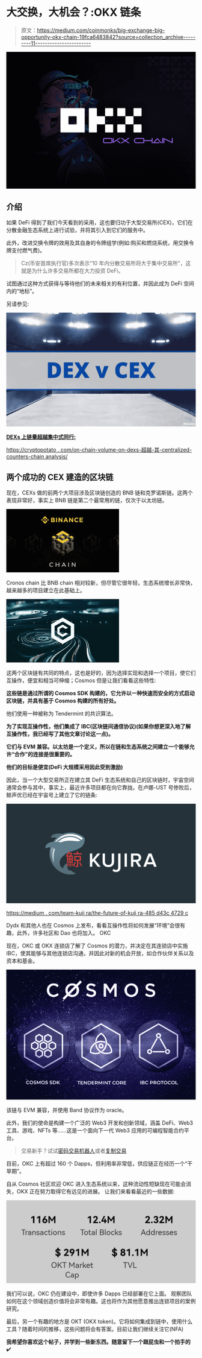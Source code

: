 # 大交换，大机会？:OKX 链条

> 原文：<https://medium.com/coinmonks/big-exchange-big-opportunity-okx-chain-19fca6483842?source=collection_archive---------11----------------------->

![](img/42f57a02a2d88cc171543a24543159aa.png)

## 介绍

如果 DeFi 得到了我们今天看到的采用，这也要归功于大型交易所(CEX)，它们在分散金融生态系统上进行试验，并将其引入到它们的服务中。

此外，改进交换令牌的效用及其自身的令牌组学(例如:购买和燃烧系统，用交换令牌支付燃气费)。

> Cz(币安首席执行官)多次表示“10 年内分散交易所将大于集中交易所”，这就是为什么许多交易所都在大力投资 DeFi。

试图通过这种方式获得与等待他们的未来相关的有利位置，并因此成为 DeFi 空间内的“地标”。

另请参见:

![](img/fcbd7e44ace107f5b14dc2cf4eea72f8.png)

[**DEXs 上链量超越集中式同行:**](https://cryptopotato.com/on-chain-volume-on-dexs-surpasses-its-centralized-counterparts-chainalysis/)

[https://cryptopotato . com/on-chain-volume-on-dexs-超越-其-centralized-counters-chain analysis/](https://cryptopotato.com/on-chain-volume-on-dexs-surpasses-its-centralized-counterparts-chainalysis/)

## 两个成功的 CEX 建造的区块链

现在，CEXs 做的前两个大项目涉及区块链创造的 BNB 链和克罗诺斯链。这两个表现非常好，事实上 BNB 链是第二个最常用的链，仅次于以太坊链。

![](img/22e0affa7a64358cfb05d7167a1df645.png)

Cronos chain 比 BNB chain 相对较新，但尽管它很年轻，生态系统增长非常快，越来越多的项目建立在此基础上。

![](img/29bd8cf1ee37e96de0d44701dab3f394.png)

这两个区块链有共同的特点，这也是好的，因为选择实现和选择一个项目，使它们互操作，便宜和相当可伸缩；Cosmos
但是让我们看看这些特性:

**这些链是通过所谓的 Cosmos SDK 构建的，它允许以一种快速而安全的方式启动区块链，并具有基于 Cosmos 构建的所有好处。**

他们使用一种被称为 Tendermint 的共识算法。

**为了实现互操作性，他们集成了 IBC(区块链间通信协议)(如果你想更深入地了解互操作性，我已经写了其他文章讨论这一点)。**

**它们与 EVM 兼容。以太坊是一个定义，所以在链和生态系统之间建立一个能够允许“合作”的连接是很重要的。**

**他们的目标是便宜(DeFi 大规模采用因此受到激励)**

因此，当一个大型交易所正在建立其 DeFi 生态系统和自己的区块链时，宇宙空间通常会参与其中，事实上，最近许多项目都在向它靠拢。在卢娜-UST 号惨败后，鲸声优已经在宇宙号上建立了它的链条:

![](img/f04d771424ef229ab1aa9f3d572e4796.png)

[https://medium . com/team-kuji ra/the-future-of-kuji ra-485 d43c 4729 c](/team-kujira/the-future-of-kujira-485d43c4729c)

Dydx 和其他人也在 Cosmos 上发布，看看互操作性将如何发展“环境”会很有趣，此外，许多社区和 Dao 也将加入。
OKC

现在，OKC 或 OKX 连锁店了解了 Cosmos 的潜力，并决定在其连锁店中实施 IBC，使其能够与其他连锁店沟通，并因此对新的机会开放，如合作伙伴关系以及资本和基金。

![](img/9b5c68d2b798128ba05f17564480921a.png)

该链与 EVM 兼容，并使用 Band 协议作为 oracle。

此外，我们的使命是构建一个广泛的 Web3 开发和创新领域，涵盖 DeFi、Web3 工具、游戏、NFTs 等……这是一个面向下一代 Web3 应用的可编程智能合约平台。

> 交易新手？试试[密码交易机器人](/coinmonks/crypto-trading-bot-c2ffce8acb2a)或者[复制交易](/coinmonks/top-10-crypto-copy-trading-platforms-for-beginners-d0c37c7d698c)

目前，OKC 上有超过 160 个 Dapps，但利用率非常低，供应链正在经历一个“干旱期”。

自从 Cosmos 社区欢迎 OKC 进入生态系统以来，这种流动性短缺现在可能会消失，OKX 正在努力取得它有远见的进展。
让我们来看看最近的一些数据:

![](img/12052a0798d9c29ac004ae0ced563378.png)

我们可以说，OKC 仍在建设中，即使许多 Dapps 已经部署在它上面。
观察团队如何在这个领域创造价值将会非常有趣。这也将作为其他愿意推出连锁项目的案例研究。

最后，另一个有趣的地方是 OKT (OKX token)。它将如何集成到链中，使用什么工具？随着时间的推移，这些问题将会有答案。目前让我们继续关注它(NFA)

**我希望你喜欢这个帖子，并学到一些新东西。随意留下一个跟屁虫和一个拍手的** ✔️